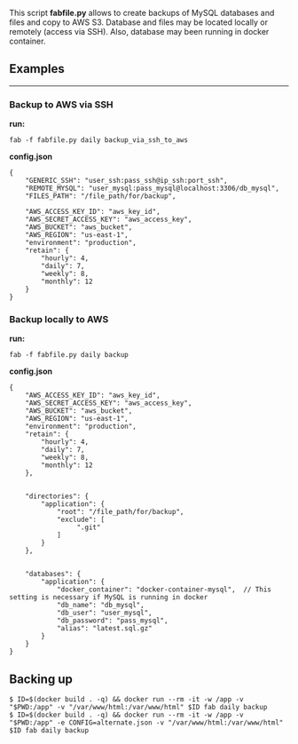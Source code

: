 This script **fabfile.py** allows to create backups of MySQL databases and files and copy to AWS S3. Database and files may be located locally or remotely (access via SSH). Also, database may been running in docker container.

## **Examples**

------

### Backup to AWS via SSH

**run:**

```
fab -f fabfile.py daily backup_via_ssh_to_aws
```

**config.json**

```
{
    "GENERIC_SSH": "user_ssh:pass_ssh@ip_ssh:port_ssh",
    "REMOTE_MYSQL": "user_mysql:pass_mysql@localhost:3306/db_mysql",
    "FILES_PATH": "/file_path/for/backup",

    "AWS_ACCESS_KEY_ID": "aws_key_id",
    "AWS_SECRET_ACCESS_KEY": "aws_access_key",
    "AWS_BUCKET": "aws_bucket",
    "AWS_REGION": "us-east-1",
    "environment": "production",
    "retain": {
        "hourly": 4,
        "daily": 7,
        "weekly": 8,
        "monthly": 12
    }
}
```



### Backup locally to AWS

**run:**

```
fab -f fabfile.py daily backup
```

**config.json**

```
{
    "AWS_ACCESS_KEY_ID": "aws_key_id",
    "AWS_SECRET_ACCESS_KEY": "aws_access_key",
    "AWS_BUCKET": "aws_bucket",
    "AWS_REGION": "us-east-1",
    "environment": "production",
    "retain": {
        "hourly": 4,
        "daily": 7,
        "weekly": 8,
        "monthly": 12
    },


    "directories": {
        "application": {
            "root": "/file_path/for/backup",
            "exclude": [
                 ".git"
            ]
        }
    },


    "databases": {
        "application": {
            "docker_container": "docker-container-mysql",  // This setting is necessary if MySQL is running in docker
            "db_name": "db_mysql",
            "db_user": "user_mysql",
            "db_password": "pass_mysql",
            "alias": "latest.sql.gz"
        }
    }
}
```



## Backing up

```
$ ID=$(docker build . -q) && docker run --rm -it -w /app -v "$PWD:/app" -v "/var/www/html:/var/www/html" $ID fab daily backup
$ ID=$(docker build . -q) && docker run --rm -it -w /app -v "$PWD:/app" -e CONFIG=alternate.json -v "/var/www/html:/var/www/html" $ID fab daily backup
```

